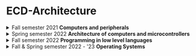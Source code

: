 # ECD-Architecture
 
<details><summary>Fall semester 2021 <strong>Computers and peripherals</strong></summary>

 * [Lab 2](https://github.com/Nikiroiduk/ECD-Architecture/tree/main/Fall_semester_2021/LAB2) - Data definition. Assembler program structure
 * [Lab 3](https://github.com/Nikiroiduk/ECD-Architecture/tree/main/Fall_semester_2021/LAB3) - General purpose commands. Arithmetic commands
 * [Lab 4](https://github.com/Nikiroiduk/ECD-Architecture/tree/main/Fall_semester_2021/LAB4) - Programming tasks with branching. Description and call of procedures
 * [Lab 5](https://github.com/Nikiroiduk/ECD-Architecture/tree/main/Fall_semester_2021/LAB5) - Programming tasks with cycles
 * [Lab 6](https://github.com/Nikiroiduk/ECD-Architecture/tree/main/Fall_semester_2021/LAB6) - Bit manipulation commands
 * [Lab 7](https://github.com/Nikiroiduk/ECD-Architecture/tree/main/Fall_semester_2021/LAB7) - Row and table processing commands

</details>

<details><summary>Spring semester 2022 <strong>Architecture of computers and microcontrollers</strong></summary>

 * [Lab 1](https://github.com/Nikiroiduk/ECD-Architecture/tree/main/Spring_semester_2022/LAB1) - Row and table processing commands
 * [Lab 2](https://github.com/Nikiroiduk/ECD-Architecture/tree/main/Spring_semester_2022/LAB2) - Macros
 * [Lab 3](https://github.com/Nikiroiduk/ECD-Architecture/tree/main/Spring_semester_2022/LAB3) - 1D arrays
 * [Lab 4](https://github.com/Nikiroiduk/ECD-Architecture/tree/main/Spring_semester_2022/LAB4) - Arithmetic operations on matrices
 * [Lab 5](https://github.com/Nikiroiduk/ECD-Architecture/tree/main/Spring_semester_2022/LAB5) - Programming the mouse
 * [Lab 6](https://github.com/Nikiroiduk/ECD-Architecture/tree/main/Spring_semester_2022/LAB6) - Coprocessor programming
 
</details>

<details><summary>Fall semester 2022 <strong>Programming in low level languages</strong></summary>

 * [Lab 1](https://github.com/Nikiroiduk/ECD-Architecture/tree/main/Fall_semester_2022_LLP/LAB1) - Creating a mini-environment and executable program on Masm under Windows
 * [Lab 2](https://github.com/Nikiroiduk/ECD-Architecture/tree/main/Fall_semester_2022_LLP/LAB2) - Dialogue structure of the program. Formatted output
 * [Lab 3](https://github.com/Nikiroiduk/ECD-Architecture/tree/main/Fall_semester_2022_LLP/LAB3) - Procedures
 * [Lab 4](https://github.com/Nikiroiduk/ECD-Architecture/tree/main/Fall_semester_2022_LLP/LAB4) - Console applications
 * [Lab 5](https://github.com/Nikiroiduk/ECD-Architecture/tree/main/Fall_semester_2022_LLP/LAB5) - Window applications
 * [Lab 6](https://github.com/Nikiroiduk/ECD-Architecture/tree/main/Fall_semester_2022_LLP/LAB6) - Window controls
 * [Lab 7](https://github.com/Nikiroiduk/ECD-Architecture/tree/main/Fall_semester_2022_LLP/LAB7) - Application resources
 * [Lab 8](https://github.com/Nikiroiduk/ECD-Architecture/tree/main/Fall_semester_2022_LLP/LAB8) - Working with files in Windows
 
</details>

<details><summary>Fall & Spring semester 2022 - '23 <strong>Operating Systems</strong></summary>

 * [Lab 1](https://github.com/Nikiroiduk/ECD-Architecture/tree/main/Fall_Spring_semester_2022-23_OS/LAB1) - Intel assembly programming elements
 * [Lab 2](https://github.com/Nikiroiduk/ECD-Architecture/tree/main/Fall_Spring_semester_2022-23_OS/LAB2) - Programming TSR - programs
 * [Lab 3](https://github.com/Nikiroiduk/ECD-Architecture/tree/main/Fall_Spring_semester_2022-23_OS/LAB3) - Timer and sound
 * [Lab 4](https://github.com/Nikiroiduk/ECD-Architecture/tree/main/Fall_Spring_semester_2022-23_OS/LAB4) - Keyboard reprogramming
 * [Lab 5](https://github.com/Nikiroiduk/ECD-Architecture/tree/main/Fall_Spring_semester_2022-23_OS/LAB5) - Video adapter programming
 * [Lab 6](https://github.com/Nikiroiduk/ECD-Architecture/tree/main/Fall_Spring_semester_2022-23_OS/LAB6) - File system organization
 * [Lab 7](https://github.com/Nikiroiduk/ECD-Architecture/tree/main/Fall_Spring_semester_2022-23_OS/LAB7) - Compiler development
 * [Lab 8](https://github.com/Nikiroiduk/ECD-Architecture/tree/main/Fall_Spring_semester_2022-23_OS/LAB8) - Object code generation
 
</details>
